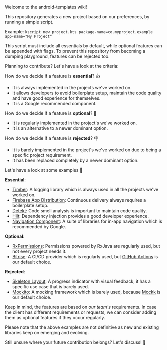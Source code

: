 Welcome to the android-templates wiki!

This repository generates a new project based on our preferences, by running a simple script. 

Example: `kscript new_project.kts package-name=co.myproject.example app-name="My Project"`

This script must include all essentials by default, while optional features can be appended with flags. To prevent this repository from becoming a dumping playground, features can be rejected too.

Planning to contribute? Let's have a look at the criteria:

How do we decide if a feature is **essential**? 👍

- It is always implemented in the projects we've worked on.
- It allows developers to avoid boilerplate setup, maintain the code quality and have good experience for themselves.
- It is a Google recommended component.

How do we decide if a feature is **optional**? 🚩

- It is regularly implemented in the project's we've worked on.
- It is an alternative to a newer dominant option.

How do we decide if a feature is **rejected**? 👎

- It is barely implemented in the project's we've worked on due to being a specific project requirement.
- It has been replaced completely by a newer dominant option.

Let's have a look at some examples 🔎

**Essential**:
- [Timber](https://github.com/JakeWharton/timber): A logging library which is always used in all the projects we've worked on.
- [Firebase App Distribution](https://firebase.google.com/docs/app-distribution): Continuous delivery always requires a boilerplate setup.
- [Detekt](https://github.com/detekt/detekt): Code smell analysis is important to maintain code quality.
- [Hilt](https://developer.android.com/training/dependency-injection/hilt-android): Dependency injection provides a good developer experience.
- [Navigation Component](https://developer.android.com/guide/navigation/navigation-getting-started): A suite of libraries for in-app navigation which is recommended by Google.

**Optional**:
- [RxPermissions](https://github.com/tbruyelle/RxPermissions): Permissions powered by RxJava are regularly used, but not every project needs it.
- [Bitrise](https://www.bitrise.io/): A CI/CD provider which is regularly used, but [GitHub Actions](https://github.com/features/actions) is our default choice.

**Rejected**:
- [Skeleton Layout](https://github.com/Faltenreich/SkeletonLayout): A progress indicator with visual feedback, it has a specific use case that is barely used.
- [Mockito](https://github.com/mockito/mockito): A mocking framework which is barely used, because [Mockk](https://mockk.io/) is our default choice.

Keep in mind, the features are based on _our team's_ requirements. In case the client has different requirements or requests, we can consider adding them as optional features if they occur regularly.

Please note that the above examples are not definitive as new and existing libraries keep on emerging and evolving.

Still unsure where your future contribution belongs? Let's discuss! 🚀
